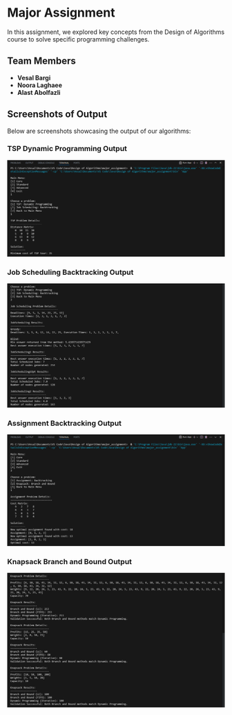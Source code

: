 # Major Assignment
In this assignment, we explored key concepts from the Design of Algorithms course to solve specific programming challenges.

## Team Members
- **Vesal Bargi**
- **Noora Laghaee**
- **Alast Abolfazli**

## Screenshots of Output
Below are screenshots showcasing the output of our algorithms:

### TSP Dynamic Programming Output
![TSPDP](TSPDP.png)

### Job Scheduling Backtracking Output
![JSBT](JSBT.png)

### Assignment Backtracking Output
![AssignmentBT](AssignmentBT.png)

### Knapsack Branch and Bound Output
![KnapsackBB](KnapsackBB.png)